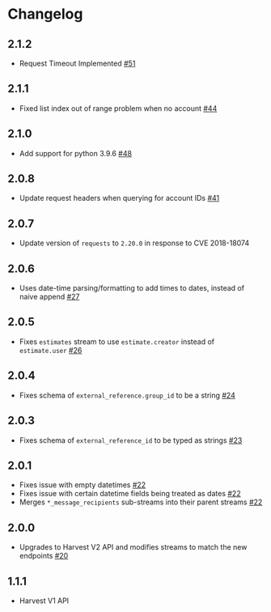 # Changelog

## 2.1.2
  * Request Timeout Implemented [#51](https://github.com/singer-io/tap-harvest/pull/51)
## 2.1.1
  * Fixed list index out of range problem when no account [#44](https://github.com/singer-io/tap-harvest/pull/44)
## 2.1.0
  * Add support for python 3.9.6 [#48](https://github.com/singer-io/tap-harvest/pull/48)

## 2.0.8
  * Update request headers when querying for account IDs [#41](https://github.com/singer-io/tap-harvest/pull/41)

## 2.0.7
  * Update version of `requests` to `2.20.0` in response to CVE 2018-18074

## 2.0.6
  * Uses date-time parsing/formatting to add times to dates, instead of naive append [#27](https://github.com/singer-io/tap-harvest/pull/27)

## 2.0.5
  * Fixes `estimates` stream to use `estimate.creator` instead of `estimate.user` [#26](https://github.com/singer-io/tap-harvest/pull/26)

## 2.0.4
  * Fixes schema of `external_reference.group_id` to be a string [#24](https://github.com/singer-io/tap-harvest/pull/24)

## 2.0.3
  * Fixes schema of `external_reference_id` to be typed as strings [#23](https://github.com/singer-io/tap-harvest/pull/23)

## 2.0.1
  * Fixes issue with empty datetimes [#22](https://github.com/singer-io/tap-harvest/pull/22)
  * Fixes issue with certain datetime fields being treated as dates [#22](https://github.com/singer-io/tap-harvest/pull/22)
  * Merges `*_message_recipients` sub-streams into their parent streams [#22](https://github.com/singer-io/tap-harvest/pull/22)

## 2.0.0
  * Upgrades to Harvest V2 API and modifies streams to match the new endpoints [#20](https://github.com/singer-io/tap-harvest/pull/20)

## 1.1.1
  * Harvest V1 API
